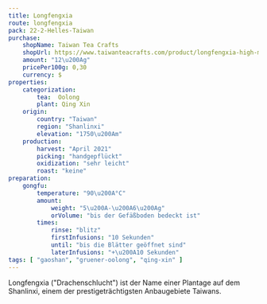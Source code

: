 ```yaml
---
title: Longfengxia
route: longfengxia
pack: 22-2-Helles-Taiwan
purchase:
    shopName: Taiwan Tea Crafts
    shopUrl: https://www.taiwanteacrafts.com/product/longfengxia-high-mountain-spring-oolong-tea/?attribute_pa_weight=250-g-8-82-oz-save-20&v=3a52f3c22ed6
    amount: "12\u200Ag"
    pricePer100g: 0,30
    currency: $
properties:
    categorization:
        tea:  Oolong
        plant: Qing Xin
    origin:
        country: "Taiwan"
        region: "Shanlinxi"
        elevation: "1750\u200Am"
    production:
        harvest: "April 2021"
        picking: "handgepflückt"
        oxidization: "sehr leicht"
        roast: "keine"
preparation:
    gongfu:
        temperature: "90\u200A°C"
        amount:
            weight: "5\u200A-\u200A6\u200Ag"
            orVolume: "bis der Gefäßboden bedeckt ist"
        times:
            rinse: "blitz"
            firstInfusions: "10 Sekunden"
            until: "bis die Blätter geöffnet sind"
            laterInfusions: "+\u200A10 Sekunden"
tags: [ "gaoshan", "gruener-oolong", "qing-xin" ]
---
```

Longfengxia ("Drachenschlucht") ist der Name einer Plantage auf dem Shanlinxi, einem der prestigeträchtigsten Anbaugebiete Taiwans.